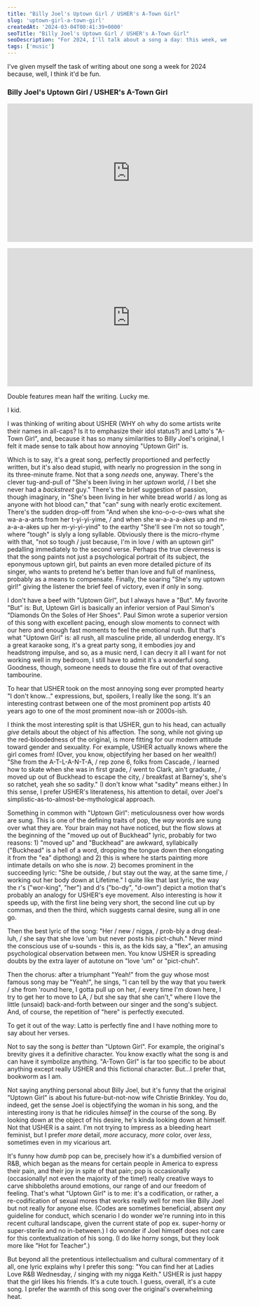 ```yaml
---
title: "Billy Joel's Uptown Girl / USHER's A-Town Girl"
slug: 'uptown-girl-a-town-girl'
createdAt: '2024-03-04T00:41:39+0000'
seoTitle: "Billy Joel's Uptown Girl / USHER's A-Town Girl"
seoDescription: "For 2024, I'll talk about a song a day: this week, we'll do a compare-and-contrast of Billy Joel's Uptown Girl and USHER's A-Town Girl."
tags: ['music']
---
```


I've given myself the task of writing about one song a week for 2024 because, well, I think it'd be fun.

### Billy Joel's Uptown Girl / USHER's A-Town Girl

<iframe width="560" height="315" style="margin-bottom: 1em" src="https://www.youtube.com/embed/hCuMWrfXG4E?si=WS0yoB9UPw20yEG_" title="YouTube video player" frameborder="0" allow="accelerometer; autoplay; clipboard-write; encrypted-media; gyroscope; picture-in-picture; web-share" allowfullscreen></iframe>

<iframe width="560" height="315" src="https://www.youtube.com/embed/frGXnXnoXGc?si=7Qz9RQrtgDEI0I7U" title="YouTube video player" frameborder="0" allow="accelerometer; autoplay; clipboard-write; encrypted-media; gyroscope; picture-in-picture; web-share" allowfullscreen></iframe>

Double features mean half the writing. Lucky me.

I kid.

I was thinking of writing about USHER (WHY oh why do some artists write their names in all-caps? Is it to emphasize their idol status?) and Latto's "A-Town Girl", and, because it has so many similarities to Billy Joel's original, I felt it made sense to talk about how annoying "Uptown Girl" is.

Which is to say, it's a great song, perfectly proportioned and perfectly written, but it's also dead stupid, with nearly no progression in the song in its three-minute frame. Not that a song _needs_ one, anyway. There's the clever tug-and-pull of "She's been living in her _uptown_ world, / I bet she never had a _backstreet_ guy." There's the brief suggestion of passion, though imaginary, in "She's been living in her white bread world / as long as anyone with hot blood can," that "can" sung with nearly erotic excitement. There's the sudden drop-off from "And when she kno-o-o-o-ows what she wa-a-a-ants from her t-yi-yi-yime, / and when she w-a-a-a-akes up and m-a-a-a-akes up her m-yi-yi-yind" to the earthy "She'll see I'm not so tough", where "tough" is slyly a long syllable. Obviously there is the micro-rhyme with that, "not so tough / just because, I'm in love / with an uptown girl" pedalling immediately to the second verse. Perhaps the true cleverness is that the song paints not just a psychological portrait of its subject, the eponymous uptown girl, but paints an even more detailed picture of its singer, who wants to pretend he's better than love and full of manliness, probably as a means to compensate. Finally, the soaring "She's my uptown girl!" giving the listener the brief feel of victory, even if only in song.

I don't have a beef with "Uptown Girl", but I always have a "But". My favorite "But" is: But, Uptown Girl is basically an inferior version of Paul Simon's "Diamonds On the Soles of Her Shoes". Paul Simon wrote a superior version of this song with excellent pacing, enough slow moments to connect with our hero and enough fast moments to feel the emotional rush. But that's what "Uptown Girl" is: all rush, all masculine pride, all underdog energy. It's a great karaoke song, it's a great party song, it embodies joy and headstrong impulse, and so, as a music nerd, I can decry it all I want for not working well in my bedroom, I still have to admit it's a wonderful song. Goodness, though, someone needs to douse the fire out of that overactive tambourine.

To hear that USHER took on the most annoying song ever prompted hearty "I don't know..." expressions, but, spoilers, I really like the song. It's an interesting contrast between one of the most prominent pop artists 40 years ago to one of the most prominent now-ish or 2000s-ish.

I think the most interesting split is that USHER, gun to his head, can actually _give_ details about the object of his affection. The song, while not giving up the red-bloodedness of the original, is more fitting for our modern attitude toward gender and sexuality. For example, USHER actually knows where the girl comes from! (Over, you know, objectifying her based on her wealth!) "She from the A-T-L-A-N-T-A, / rep zone 6, folks from Cascade, / learned how to skate when she was in first grade, / went to Clark, ain't graduate, / moved up out of Buckhead to escape the city, / breakfast at Barney's, she's so ratchet, yeah she so sadity." (I don't know what "sadity" means either.) In this sense, I prefer USHER's literateness, his attention to detail, over Joel's simplistic-as-to-almost-be-mythological approach.

Something in common with "Uptown Girl": meticulousness over how words are sung. This is one of the defining traits of pop, the _way_ words are sung over what they are. Your brain may not have noticed, but the flow slows at the beginning of the "moved up out of Buckhead" lyric, probably for two reasons: 1) "moved up" and "Buckhead" are awkward, syllabically ("Buckhead" is a hell of a word, dropping the tongue down then elongating it from the "ea" dipthong) and 2) this is where he starts painting more intimate details on who she is _now_. 2) becomes prominent in the succeeding lyric: "She be outside, / but stay out the way, at the same time, / working out her body down at Lifetime." I quite like that last lyric, the way the r's ("wor-king", "her") and d's ("bo-dy", "d-own") depict a motion that's probably an analogy for USHER's eye movement. Also interesting is how it speeds up, with the first line being very short, the second line cut up by commas, and then the third, which suggests carnal desire, sung all in one go.

Then the best lyric of the song: "Her / new / nigga, / prob-bly a drug deal-luh, / she say that she love 'um but never posts his pict-chuh." Never mind the conscious use of u-sounds - this is, as the kids say, a "flex", an amusing psychological observation between men. You know USHER is spreading doubts by the extra layer of autotune on "love 'um" or "pict-chuh".

Then the chorus: after a triumphant "Yeah!" from the guy whose most famous song may be "Yeah!", he sings, "I can tell by the way that you twerk / she from 'round here, I gotta pull up on her, / every time I'm down here, I try to get her to move to LA, / but she say that she can't," where I love the little (unsaid) back-and-forth between our singer and the song's subject. And, of course, the repetition of "here" is perfectly executed.

To get it out of the way: Latto is perfectly fine and I have nothing more to say about her verses.

Not to say the song is _better_ than "Uptown Girl". For example, the original's brevity gives it a definitive character. You know exactly what the song is and can have it symbolize anything. "A-Town Girl" is far too specific to be about anything except really USHER and this fictional character. But...I prefer that, bookworm as I am.

Not saying anything personal about Billy Joel, but it's funny that the original "Uptown Girl" is about his future-but-not-now wife Christie Brinkley. You do, indeed, get the sense Joel is objectifying the woman in his song, and the interesting irony is that he ridicules _himself_ in the course of the song. By looking down at the object of his desire, he's kinda looking down at himself. Not that USHER is a saint. I'm not trying to impress as a bleeding heart feminist, but I prefer _more_ detail, _more_ accuracy, _more_ color, over _less_, sometimes even in my vicarious art.

It's funny how _dumb_ pop can be, precisely how it's a dumbified version of R&B, which began as the means for certain people in America to express their pain, and their joy in spite of that pain; pop is occasionally (occasionally! not even the majority of the time!) really creative ways to carve shibboleths around emotions, our range of and our freedom of feeling. That's what "Uptown Girl" is to me: it's a codification, or rather, a re-codification of sexual mores that works really well for men like Billy Joel but not really for anyone else. (Codes are sometimes beneficial, absent _any_ guideline for conduct, which scenario I do wonder we're running into in this recent cultural landscape, given the current state of pop ex. super-horny or super-sterile and no in-between.) I do wonder if Joel himself does not care for this contextualization of his song. (I do like horny songs, but they look more like "Hot for Teacher".)

But beyond all the pretentious intellectualism and cultural commentary of it all, one lyric explains why I prefer this song: "You can find her at Ladies Love R&B Wednesday, / singing with my nigga Keith." USHER is just happy that the girl likes his friends. It's a cute touch. I guess, overall, it's a cute song. I prefer the warmth of this song over the original's overwhelming heat.
